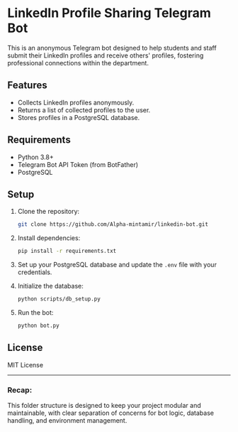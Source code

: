 # LinkedIn Profile Sharing Telegram Bot

This is an anonymous Telegram bot designed to help students and staff submit their LinkedIn profiles and receive others' profiles, fostering professional connections within the department.

## Features
- Collects LinkedIn profiles anonymously.
- Returns a list of collected profiles to the user.
- Stores profiles in a PostgreSQL database.

## Requirements
- Python 3.8+
- Telegram Bot API Token (from BotFather)
- PostgreSQL

## Setup

1. Clone the repository:
    ```bash
    git clone https://github.com/Alpha-mintamir/linkedin-bot.git
    ```

2. Install dependencies:
    ```bash
    pip install -r requirements.txt
    ```

3. Set up your PostgreSQL database and update the `.env` file with your credentials.

4. Initialize the database:
    ```bash
    python scripts/db_setup.py
    ```

5. Run the bot:
    ```bash
    python bot.py
    ```

## License
MIT License

---

### Recap:
This folder structure is designed to keep your project modular and maintainable, with clear separation of concerns for bot logic, database handling, and environment management.

